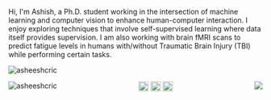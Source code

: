 <p>Hi, I'm Ashish, a Ph.D. student working in the intersection of machine learning and computer vision to enhance human-computer interaction. I enjoy exploring techniques that involve self-supervised learning where data itself provides supervision. I am also working with brain fMRI scans to predict fatigue levels in humans with/without Traumatic Brain Injury (TBI) while performing certain tasks.</p>

<p align="left"> <img src="https://komarev.com/ghpvc/?username=asheeshcric" alt="asheeshcric" /> </p>

<p align="center">
  <img align="left" src="https://github-readme-stats.vercel.app/api?username=asheeshcric&count_private=true&show_icons=true&theme=radical" alt="asheeshcric"/>
  <img align="right" src="https://github-readme-stats.vercel.app/api/top-langs/?username=asheeshcric&theme=light&hide_langs_below=1"/>
</p>

<p align="center">
  <a href="https://jashish.com.np" target="_blank"><img align="center" src="https://cdn.jsdelivr.net/npm/simple-icons@3.0.1/icons/internetexplorer.svg" alt="jashish" height="20" width="20" /></a>
  <a href="https://twitter.com/ashiz2013" target="_blank"><img align="center" src="https://cdn.jsdelivr.net/npm/simple-icons@3.0.1/icons/twitter.svg" alt="ashiz2013" height="20" width="20" /></a>
  <a href="https://linkedin.com/in/asheeshcric" target="_blank"><img align="center" src="https://cdn.jsdelivr.net/npm/simple-icons@3.0.1/icons/linkedin.svg" alt="asheeshcric" height="20" width="20" /></a>
</p>



<!--
**asheeshcric/asheeshcric** is a ✨ _special_ ✨ repository because its `README.md` (this file) appears on your GitHub profile.

Here are some ideas to get you started:

- 🔭 I’m currently working on ...
- 🌱 I’m currently learning ...
- 👯 I’m looking to collaborate on ...
- 🤔 I’m looking for help with ...
- 💬 Ask me about ...
- 📫 How to reach me: ...
- 😄 Pronouns: ...
- ⚡ Fun fact: ...
-->
